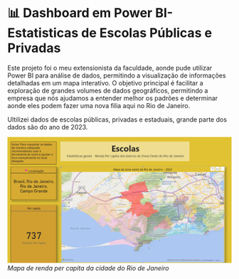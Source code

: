 # 📊 Dashboard em Power BI- Estatisticas de Escolas Públicas e Privadas

Este projeto foi o meu extensionista da faculdade, aonde pude utilizar Power BI para análise de dados, permitindo a visualização de informações detalhadas em um mapa interativo. O objetivo principal é facilitar a exploração de grandes volumes de dados geográficos, permitindo a empresa que nós ajudamos a entender melhor os padrões e determinar aonde eles podem fazer uma nova filia aqui no Rio de Janeiro.

Ultilizei dados de escolas públicas, privadas e estaduais, grande parte dos dados são do ano de 2023.

![Imagem do Projeto](img/Imgprojeto.png)
_Mapa de renda per capita da cidade do Rio de Janeiro_